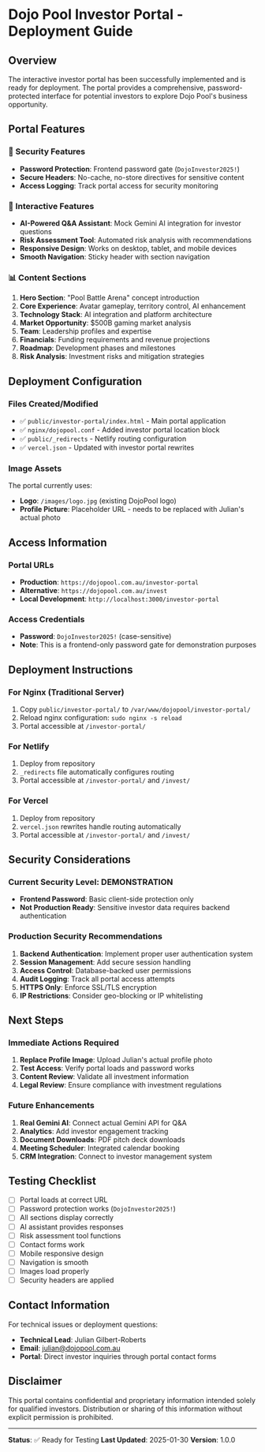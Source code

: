 # Dojo Pool Investor Portal - Deployment Guide

## Overview

The interactive investor portal has been successfully implemented and is ready for deployment. The portal provides a comprehensive, password-protected interface for potential investors to explore Dojo Pool's business opportunity.

## Portal Features

### 🔐 Security Features

- **Password Protection**: Frontend password gate (`DojoInvestor2025!`)
- **Secure Headers**: No-cache, no-store directives for sensitive content
- **Access Logging**: Track portal access for security monitoring

### 🎯 Interactive Features

- **AI-Powered Q&A Assistant**: Mock Gemini AI integration for investor questions
- **Risk Assessment Tool**: Automated risk analysis with recommendations
- **Responsive Design**: Works on desktop, tablet, and mobile devices
- **Smooth Navigation**: Sticky header with section navigation

### 📊 Content Sections

1. **Hero Section**: "Pool Battle Arena" concept introduction
2. **Core Experience**: Avatar gameplay, territory control, AI enhancement
3. **Technology Stack**: AI integration and platform architecture
4. **Market Opportunity**: $500B gaming market analysis
5. **Team**: Leadership profiles and expertise
6. **Financials**: Funding requirements and revenue projections
7. **Roadmap**: Development phases and milestones
8. **Risk Analysis**: Investment risks and mitigation strategies

## Deployment Configuration

### Files Created/Modified

- ✅ `public/investor-portal/index.html` - Main portal application
- ✅ `nginx/dojopool.conf` - Added investor portal location block
- ✅ `public/_redirects` - Netlify routing configuration
- ✅ `vercel.json` - Updated with investor portal rewrites

### Image Assets

The portal currently uses:

- **Logo**: `/images/logo.jpg` (existing DojoPool logo)
- **Profile Picture**: Placeholder URL - needs to be replaced with Julian's actual photo

## Access Information

### Portal URLs

- **Production**: `https://dojopool.com.au/investor-portal`
- **Alternative**: `https://dojopool.com.au/invest`
- **Local Development**: `http://localhost:3000/investor-portal`

### Access Credentials

- **Password**: `DojoInvestor2025!` (case-sensitive)
- **Note**: This is a frontend-only password gate for demonstration purposes

## Deployment Instructions

### For Nginx (Traditional Server)

1. Copy `public/investor-portal/` to `/var/www/dojopool/investor-portal/`
2. Reload nginx configuration: `sudo nginx -s reload`
3. Portal accessible at `/investor-portal/`

### For Netlify

1. Deploy from repository
2. `_redirects` file automatically configures routing
3. Portal accessible at `/investor-portal/` and `/invest/`

### For Vercel

1. Deploy from repository
2. `vercel.json` rewrites handle routing automatically
3. Portal accessible at `/investor-portal/` and `/invest/`

## Security Considerations

### Current Security Level: DEMONSTRATION

- **Frontend Password**: Basic client-side protection only
- **Not Production Ready**: Sensitive investor data requires backend authentication

### Production Security Recommendations

1. **Backend Authentication**: Implement proper user authentication system
2. **Session Management**: Add secure session handling
3. **Access Control**: Database-backed user permissions
4. **Audit Logging**: Track all portal access attempts
5. **HTTPS Only**: Enforce SSL/TLS encryption
6. **IP Restrictions**: Consider geo-blocking or IP whitelisting

## Next Steps

### Immediate Actions Required

1. **Replace Profile Image**: Upload Julian's actual profile photo
2. **Test Access**: Verify portal loads and password works
3. **Content Review**: Validate all investment information
4. **Legal Review**: Ensure compliance with investment regulations

### Future Enhancements

1. **Real Gemini AI**: Connect actual Gemini API for Q&A
2. **Analytics**: Add investor engagement tracking
3. **Document Downloads**: PDF pitch deck downloads
4. **Meeting Scheduler**: Integrated calendar booking
5. **CRM Integration**: Connect to investor management system

## Testing Checklist

- [ ] Portal loads at correct URL
- [ ] Password protection works (`DojoInvestor2025!`)
- [ ] All sections display correctly
- [ ] AI assistant provides responses
- [ ] Risk assessment tool functions
- [ ] Contact forms work
- [ ] Mobile responsive design
- [ ] Navigation is smooth
- [ ] Images load properly
- [ ] Security headers are applied

## Contact Information

For technical issues or deployment questions:

- **Technical Lead**: Julian Gilbert-Roberts
- **Email**: julian@dojopool.com.au
- **Portal**: Direct investor inquiries through portal contact forms

## Disclaimer

This portal contains confidential and proprietary information intended solely for qualified investors. Distribution or sharing of this information without explicit permission is prohibited.

---

**Status**: ✅ Ready for Testing
**Last Updated**: 2025-01-30
**Version**: 1.0.0
